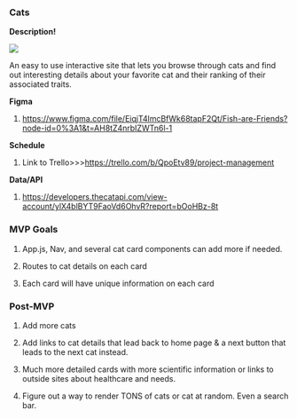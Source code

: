 ### Cats
**Description!**


![](https://media.giphy.com/media/c8NspwwVxwAiA/giphy.gif)



An easy to use interactive site that lets you browse through cats and find out interesting details about your favorite cat and their ranking of their 
associated traits.

**Figma**
1. https://www.figma.com/file/EiqjT4lmcBfWk68tapF2Qt/Fish-are-Friends?node-id=0%3A1&t=AH8tZ4nrbIZWTn6l-1

**Schedule**
1. Link to Trello>>>https://trello.com/b/QpoEtv89/project-management

**Data/API**
1. https://developers.thecatapi.com/view-account/ylX4blBYT9FaoVd6OhvR?report=bOoHBz-8t


### MVP Goals

1. App.js, Nav, and several cat card components can add more if needed.

2. Routes to cat details on each card 

3. Each card will have unique information on each card

### Post-MVP

1. Add more cats

2. Add links to cat details that lead back to home page & a next button that leads to the next cat instead. 

3. Much more detailed cards with more scientific information or links to outside sites about healthcare and needs.

4. Figure out a way to render TONS of cats or cat at random. Even a search bar. 

